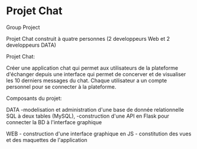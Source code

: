 # Projet Chat
Group Project

Projet Chat construit à quatre personnes (2 developpeurs Web et 2 developpeurs DATA)

Projet Chat:

Créer une application chat qui permet aux utilisateurs de la plateforme d'échanger depuis une interface qui permet de concerver et de visualiser les 10 derniers messages du chat. Chaque utilisateur a un compte personnel pour se connecter à la plateforme.

Composants du projet:

DATA -modelisation et administration d'une base de donnée relationnelle SQL à deux tables (MySQL),
     -construction d'une API en Flask pour connecter la BD à l'interface graphique
    
WEB - construction d'une interface graphique en JS
    - constitution des vues et des maquettes de l'application
   
   
